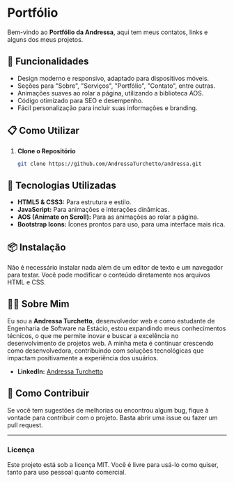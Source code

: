 
# Portfólio

Bem-vindo ao **Portfólio da Andressa**, aqui tem meus contatos, links e alguns dos meus projetos.


## 🚀 Funcionalidades

- Design moderno e responsivo, adaptado para dispositivos móveis.
- Seções para "Sobre", "Serviços", "Portfólio", "Contato", entre outras.
- Animações suaves ao rolar a página, utilizando a biblioteca AOS.
- Código otimizado para SEO e desempenho.
- Fácil personalização para incluir suas informações e branding.

## 📋 Como Utilizar

1. **Clone o Repositório**
   ```bash
   git clone https://github.com/AndressaTurchetto/andressa.git
   ```

## 🔧 Tecnologias Utilizadas

- **HTML5 & CSS3:** Para estrutura e estilo.
- **JavaScript:** Para animações e interações dinâmicas.
- **AOS (Animate on Scroll):** Para as animações ao rolar a página.
- **Bootstrap Icons:** Ícones prontos para uso, para uma interface mais rica.

## 📦 Instalação

Não é necessário instalar nada além de um editor de texto e um navegador para testar. Você pode modificar o conteúdo diretamente nos arquivos HTML e CSS.

## 👨‍🏫 Sobre Mim

Eu sou a **Andressa Turchetto**, desenvolvedor web e como estudante de Engenharia de Software na Estácio, estou expandindo meus conhecimentos técnicos, o que me permite inovar e buscar a excelência no desenvolvimento de projetos web. A minha meta é continuar crescendo como desenvolvedora, contribuindo com soluções tecnológicas que impactam positivamente a experiência dos usuários.

- **LinkedIn:** [Andressa Turchetto](https://www.linkedin.com/in/andressadev/)

## 🎁 Como Contribuir

Se você tem sugestões de melhorias ou encontrou algum bug, fique à vontade para contribuir com o projeto. Basta abrir uma issue ou fazer um pull request.

---

### Licença

Este projeto está sob a licença MIT. Você é livre para usá-lo como quiser, tanto para uso pessoal quanto comercial.
